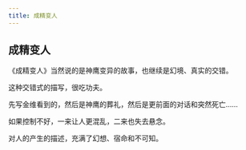```yaml
---
title: 成精变人
---
```


## 成精变人

《成精变人》当然说的是神鹰变异的故事，也继续是幻境、真实的交错。

这种交错式的描写，很吃功夫。

先写金维看到的，然后是神鹰的葬礼，然后是更前面的对话和突然死亡……

如果控制不好，一来让人更混乱，二来也失去悬念。

对人的产生的描述，充满了幻想、宿命和不可知。